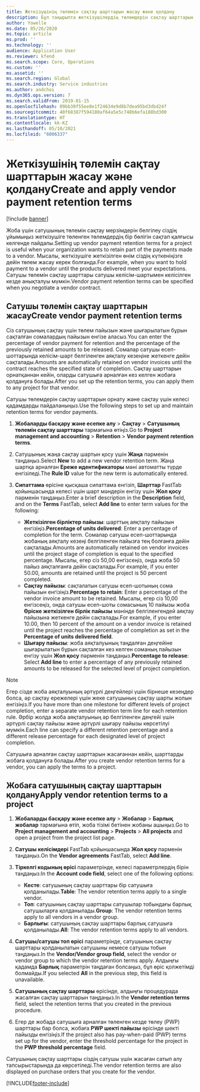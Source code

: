 ```yaml
---
title: Жеткізушінің төлемін сақтау шарттарын жасау және қолдану
description: Бұл тақырыпта жеткізушілердің төлемдерін сақтау шарттарын белгілеу және сақтау жолдары туралы ақпарат берілген.
author: Yowelle
ms.date: 05/26/2020
ms.topic: article
ms.prod: ''
ms.technology: ''
audience: Application User
ms.reviewer: kfend
ms.search.scope: Core, Operations
ms.custom: ''
ms.assetid: ''
ms.search.region: Global
ms.search.industry: Service industries
ms.author: andchoi
ms.dyn365.ops.version: 7
ms.search.validFrom: 2019-01-15
ms.openlocfilehash: 09bb30f55ee8e1f24634e9d8b7dea95bd3dbd24f
ms.sourcegitcommit: 40f68387f594180af64a5e5c748b6efa188bd300
ms.translationtype: HT
ms.contentlocale: kk-KZ
ms.lasthandoff: 05/10/2021
ms.locfileid: "6006337"
---
```

# <a name="create-and-apply-vendor-payment-retention-terms"></a><span data-ttu-id="4a209-103">Жеткізушінің төлемін сақтау шарттарын жасау және қолдану</span><span class="sxs-lookup"><span data-stu-id="4a209-103">Create and apply vendor payment retention terms</span></span>

[!include [banner](../includes/banner.md)] 

<span data-ttu-id="4a209-104">Жоба үшін сатушының төлемін сақтау мерзімдерін белгілеу сіздің ұйымыңыз жеткізушіге төленген төлемдердің бір бөлігін сақтап қалғысы келгенде пайдалы.</span><span class="sxs-lookup"><span data-stu-id="4a209-104">Setting up vendor payment retention terms for a project is useful when your organization wants to retain part of the payments made to a vendor.</span></span> <span data-ttu-id="4a209-105">Мысалы, жеткізушіге жеткізілген өнім сіздің күткеніңізге дейін төлем жасау керек болғанда.</span><span class="sxs-lookup"><span data-stu-id="4a209-105">For example, when you want to hold payment to a vendor until the products delivered meet your expectations.</span></span> <span data-ttu-id="4a209-106">Сатушы төлемін сақтау шарттары сатушы келісім-шартымен келісілген кезде анықталуы мүмкін.</span><span class="sxs-lookup"><span data-stu-id="4a209-106">Vendor payment retention terms can be specified when you negotiate a vendor contract.</span></span>

## <a name="create-vendor-payment-retention-terms"></a><span data-ttu-id="4a209-107">Сатушы төлемін сақтау шарттарын жасау</span><span class="sxs-lookup"><span data-stu-id="4a209-107">Create vendor payment retention terms</span></span>

<span data-ttu-id="4a209-108">Сіз сатушының сақтау үшін төлем пайызын және шығарылатын бұрын сақталған сомалардың пайызын енгізе аласыз.</span><span class="sxs-lookup"><span data-stu-id="4a209-108">You can enter the percentage of vendor payment for retention and the percentage of the previously retained amounts to be released.</span></span> <span data-ttu-id="4a209-109">Сомалар сатушы есеп-шоттарында келісім-шарт белгіленген аяқталу кезеңіне жеткенге дейін сақталады.</span><span class="sxs-lookup"><span data-stu-id="4a209-109">Amounts are automatically retained on vendor invoices until the contract reaches the specified state of completion.</span></span> <span data-ttu-id="4a209-110">Сақтау шарттарын орнатқаннан кейін, оларды сатушыға арналған кез келген жобаға қолдануға болады.</span><span class="sxs-lookup"><span data-stu-id="4a209-110">After you set up the retention terms, you can apply them to any project for that vendor.</span></span>

<span data-ttu-id="4a209-111">Сатушы төлемдерін сақтау шарттарын орнату және сақтау үшін келесі қадамдарды пайдаланыңыз.</span><span class="sxs-lookup"><span data-stu-id="4a209-111">Use the following steps to set up and maintain retention terms for vendor payments.</span></span> 

1. <span data-ttu-id="4a209-112">**Жобаларды басқару және есепке алу** > **Сақтау** > **Сатушының төлемін сақтау шарттары** тармағына өтіңіз.</span><span class="sxs-lookup"><span data-stu-id="4a209-112">Go to **Project management and accounting** > **Retention** > **Vendor payment retention terms**.</span></span>
2. <span data-ttu-id="4a209-113">Сатушының жаңа сақтау шартын қосу үшін **Жаңа** пәрменін таңдаңыз.</span><span class="sxs-lookup"><span data-stu-id="4a209-113">Select **New** to add a new vendor retention term.</span></span> <span data-ttu-id="4a209-114">Жаңа шартқа арналған **Ереже идентификаторы** мәні автоматты түрде енгізіледі.</span><span class="sxs-lookup"><span data-stu-id="4a209-114">The **Rule ID** value for the new term is automatically entered.</span></span> 
3. <span data-ttu-id="4a209-115">**Сипаттама** өрісіне қысқаша сипаттама енгізіп, **Шарттар** FastTab қойыншасында келесі үшін шарт мәндерін енгізу үшін **Жол қосу** пәрменін таңдаңыз.</span><span class="sxs-lookup"><span data-stu-id="4a209-115">Enter a brief description in the **Description** field, and on the **Terms** FastTab, select **Add line** to enter term values for the following:</span></span>

   - <span data-ttu-id="4a209-116">**Жеткізілген бірліктер пайызы**: шарттың аяқталу пайызын енгізіңіз.</span><span class="sxs-lookup"><span data-stu-id="4a209-116">**Percentage of units delivered**: Enter a percentage of completion for the term.</span></span> <span data-ttu-id="4a209-117">Сомалар сатушы есеп-шоттарында жобаның аяқталу кезеңі белгіленген пайызға тең болғанға дейін сақталады.</span><span class="sxs-lookup"><span data-stu-id="4a209-117">Amounts are automatically retained on vendor invoices until the project stage of completion is equal to the specified percentage.</span></span> <span data-ttu-id="4a209-118">Мысалы, егер сіз 50,00 енгізсеңіз, онда жоба 50 пайыз аяқталғанға дейін сақталады.</span><span class="sxs-lookup"><span data-stu-id="4a209-118">For example, if you enter 50.00, amounts are retained until the project is 50 percent completed.</span></span>
   - <span data-ttu-id="4a209-119">**Сақтау пайызы**: сақталатын сатушы есеп-шотының сома пайызын енгізіңіз.</span><span class="sxs-lookup"><span data-stu-id="4a209-119">**Percentage to retain**: Enter a percentage of the vendor invoice amount to be retained.</span></span> <span data-ttu-id="4a209-120">Мысалы, егер сіз 10,00 енгізсеңіз, онда сатушы есеп-шоты сомасының 10 пайызы жоба **Өріске жеткізілген бірлік пайызы** мәнінде белгіленгендей аяқтау пайызына жеткенге дейін сақталады.</span><span class="sxs-lookup"><span data-stu-id="4a209-120">For example, if you enter 10.00, then 10 percent of the amount on a vendor invoice is retained until the project reaches the percentage of completion as set in the **Percentage of units delivered field**.</span></span>
   - <span data-ttu-id="4a209-121">**Шығару пайызы**: жоба аяқталуының таңдалған деңгейіне шығарылатын бұрын сақталған кез келген соманың пайызын енгізу үшін **Жол қосу** пәрменін таңдаңыз.</span><span class="sxs-lookup"><span data-stu-id="4a209-121">**Percentage to release**: Select **Add line** to enter a percentage of any previously retained amounts to be released for the selected level of project completion.</span></span>

> [!NOTE]
> <span data-ttu-id="4a209-122">Егер сізде жоба аяқталуының әртүрлі деңгейлері үшін бірнеше кезеңдер болса, әр сақтау ережелері үшін жеке сатушының сақтау шарты жолын енгізіңіз.</span><span class="sxs-lookup"><span data-stu-id="4a209-122">If you have more than one milestone for different levels of project completion, enter a separate vendor retention term line for each retention rule.</span></span> <span data-ttu-id="4a209-123">Әрбір жолда жоба аяқталуының әр белгіленген деңгейі үшін әртүрлі сақтау пайызы және әртүрлі шығару пайызы көрсетілуі мүмкін.</span><span class="sxs-lookup"><span data-stu-id="4a209-123">Each line can specify a different retention percentage and a different release percentage for each designated level of project completion.</span></span>

<span data-ttu-id="4a209-124">Сатушыға арналған сақтау шарттарын жасағаннан кейін, шарттарды жобаға қолдануға болады.</span><span class="sxs-lookup"><span data-stu-id="4a209-124">After you create vendor retention terms for a vendor, you can apply the terms to a project.</span></span>

## <a name="apply-vendor-retention-terms-to-a-project"></a><span data-ttu-id="4a209-125">Жобаға сатушының сақтау шарттарын қолдану</span><span class="sxs-lookup"><span data-stu-id="4a209-125">Apply vendor retention terms to a project</span></span>

1. <span data-ttu-id="4a209-126">**Жобаларды басқару және есепке алу** > **Жобалар** > **Барлық жобалар** тармағына өтіп, жоба тізімі бетінен жобаны ашыңыз.</span><span class="sxs-lookup"><span data-stu-id="4a209-126">Go to **Project management and accounting** > **Projects** > **All projects** and open a project from the project list page.</span></span>
2. <span data-ttu-id="4a209-127">**Сатушы келісімдері** FastTab қойыншасында **Жол қосу** пәрменін таңдаңыз.</span><span class="sxs-lookup"><span data-stu-id="4a209-127">On the **Vendor agreements** FastTab, select **Add line**.</span></span>
3. <span data-ttu-id="4a209-128">**Тіркелгі кодының өрісі** параметрінде, келесі параметрлердің бірін таңдаңыз:</span><span class="sxs-lookup"><span data-stu-id="4a209-128">In the **Account code field**, select one of the following options:</span></span> 

   - <span data-ttu-id="4a209-129">**Кесте**: сатушының сақтау шарттары бір сатушыға қолданылады.</span><span class="sxs-lookup"><span data-stu-id="4a209-129">**Table**: The vendor retention terms apply to a single vendor.</span></span>
   - <span data-ttu-id="4a209-130">**Топ**: сатушының сақтау шарттары сатушылар тобындағы барлық сатушыларға қолданылады.</span><span class="sxs-lookup"><span data-stu-id="4a209-130">**Group**: The vendor retention terms apply to all vendors in a vendor group.</span></span>
   - <span data-ttu-id="4a209-131">**Барлығы**: сатушының сақтау шарттары барлық сатушыға қолданылады.</span><span class="sxs-lookup"><span data-stu-id="4a209-131">**All**: The vendor retention terms apply to all vendors.</span></span>

4. <span data-ttu-id="4a209-132">**Сатушы/сатушы топ өрісі** параметрінде, сатушының сақтау шарттары қолданылатын сатушыны немесе сатушы тобын таңдаңыз.</span><span class="sxs-lookup"><span data-stu-id="4a209-132">In the **Vendor/Vendor group field**, select the vendor or vendor group to which the vendor retention terms apply.</span></span> <span data-ttu-id="4a209-133">Алдыңғы қадамда **Барлық** параметрін таңдаған болсаңыз, бұл өріс қолжетімді болмайды.</span><span class="sxs-lookup"><span data-stu-id="4a209-133">If you selected **All** in the previous step, this field is unavailable.</span></span>
5. <span data-ttu-id="4a209-134">**Сатушының сақтау шарттары** өрісінде, алдыңғы процедурада жасалған сақтау шарттарын таңдаңыз.</span><span class="sxs-lookup"><span data-stu-id="4a209-134">In the **Vendor retention terms** field, select the retention terms that you created in the previous procedure.</span></span>
6. <span data-ttu-id="4a209-135">Егер де жобада сатушыға арналған төленген кезде төлеу (PWP) шарттары бар болса, жобаға **PWP шекті пайызы** өрісінде шекті пайызды енгізіңіз.</span><span class="sxs-lookup"><span data-stu-id="4a209-135">If the project also has pay-when-paid (PWP) terms set up for the vendor, enter the threshold percentage for the project in the **PWP threshold percentage** field.</span></span>

<span data-ttu-id="4a209-136">Сатушының сақтау шарттары сіздің сатушы үшін жасаған сатып алу тапсырыстарында да көрсетіледі.</span><span class="sxs-lookup"><span data-stu-id="4a209-136">The vendor retention terms are also displayed on purchase orders that you create for the vendor.</span></span>


[!INCLUDE[footer-include](../includes/footer-banner.md)]